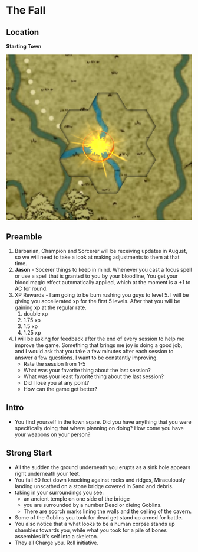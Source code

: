 # The Fall
## Location
**Starting Town**

![Starting-Town](../../../assets/Starting-Location.webp)
## Preamble
1. Barbarian, Champion and Sorcerer will be receiving updates in August, so we will need to take a look at making adjustments to them at that time.
1. **Jason** - Socerer things to keep in mind. Whenever you cast a focus spell or use a spell that is granted to you by your bloodline, You get your blood magic effect automatically applied, which at the moment is a +1 to AC for round.
2. XP Rewards - I am going to be bum rushing you guys to level 5. I will be giving you accellerated xp for the first 5 levels. After that you will be gaining xp at the regular rate.
    1. double xp
    2. 1.75 xp
    3. 1.5 xp
    4. 1.25 xp
3. I will be asking for feedback after the end of every session to help me improve the game. Something that brings me joy is doing a good job, and I would ask that you take a few minutes after each session to answer a few questions. I want to be constantly improving.
    - Rate the session from 1-5
    - What was your favorite thing about the last session?
    - What was your least favorite thing about the last session?
    - Did I lose you at any point?
    - How can the game get better?

## Intro
- You find yourself in the town sqare. Did you have anything that you were specifically doing that where planning on doing? How come you have your weapons on your person?
## Strong Start
- All the sudden the ground underneath you erupts as a sink hole appears right underneath your feet.
- You fall 50 feet down knocking against rocks and ridges, Miraculously landing unscathed on a stone bridge covered in Sand and debris.
- taking in your surroundings you see:
    - an ancient temple on one side of the bridge
    - you are surrounded by a number Dead or dieing Goblins.
    - There are scorch marks lining the walls and the ceiling of the cavern.
- Some of the Goblins you took for dead get stand up armed for battle. 
- You also notice that a what looks to be a human corpse stands up shambles towards you, while what you took for a pile of bones assembles it's self into a skeleton.
- They all Charge you. Roll initiative.
